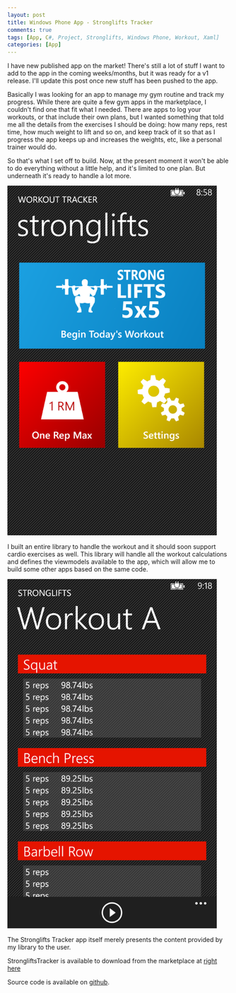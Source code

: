 ```yaml
---
layout: post
title: Windows Phone App - Stronglifts Tracker
comments: true
tags: [App, C#, Project, Stronglifts, Windows Phone, Workout, Xaml]
categories: [App]
---
```

I have new published app on the market! There's still a lot of stuff I want to add to the app in the coming weeks/months, but it was ready for a v1 release. I'll update this post once new stuff has been pushed to the app.<!--more-->

Basically I was looking for an app to manage my gym routine and track my progress. While there are quite a few gym apps in the marketplace, I couldn't find one that fit what I needed. There are apps to log your workouts, or that include their own plans, but I wanted something that told me all the details from the exercises I should be doing: how many reps, rest time, how much weight to lift and so on, and keep track of it so that as I progress the app keeps up and increases the weights, etc, like a personal trainer would do.

So that's what I set off to build. Now, at the present moment it won't be able to do everything without a little help, and it's limited to one plan. But underneath it's ready to handle a lot more.

<img class="aligncenter" src="/assets/1_main.png" alt="1_main" width="474" />

I built an entire library to handle the workout and it should soon support cardio exercises as well. This library will handle all the workout calculations and defines the viewmodels available to the app, which will allow me to build some other apps based on the same code.

<img class="aligncenter" src="/assets/3_workout.png" alt="3_workout" width="474" />

The Stronglifts Tracker app itself merely presents the content provided by my library to the user.

StrongliftsTracker is available to download from the marketplace at <a href="http://bit.ly/strongliftswp8">right here</a>

Source code is available on <a href="https://github.com/fmmendo/WorkoutTracker">github</a>.
